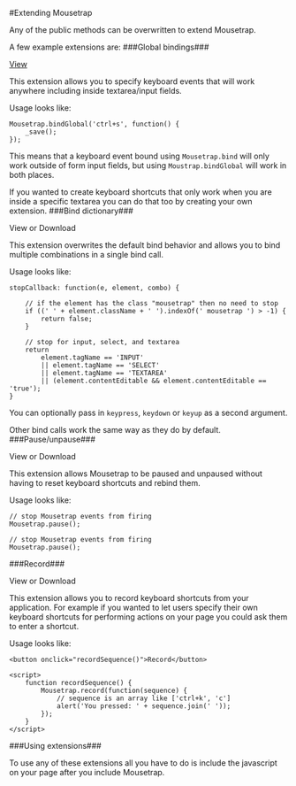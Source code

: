 #Extending Mousetrap


Any of the public methods can be overwritten to extend Mousetrap.

A few example extensions are:
###Global bindings###

[View](https://github.com/kcoltharp/mousetrap/tree/documentation-edits/plugins/global-bind)

This extension allows you to specify keyboard events that will work anywhere including inside textarea/input fields.

Usage looks like:
```
Mousetrap.bindGlobal('ctrl+s', function() {
    _save();
});
```

This means that a keyboard event bound using `Mousetrap.bind` will only work outside of form input fields, but using `Moustrap.bindGlobal` will work in both places.

If you wanted to create keyboard shortcuts that only work when you are inside a specific textarea you can do that too by creating your own extension.
###Bind dictionary###

View or Download

This extension overwrites the default bind behavior and allows you to bind multiple combinations in a single bind call.

Usage looks like:

```
stopCallback: function(e, element, combo) {

    // if the element has the class "mousetrap" then no need to stop
    if ((' ' + element.className + ' ').indexOf(' mousetrap ') > -1) {
        return false;
    }

    // stop for input, select, and textarea
    return 
        element.tagName == 'INPUT' 
        || element.tagName == 'SELECT' 
        || element.tagName == 'TEXTAREA' 
        || (element.contentEditable && element.contentEditable == 'true');
}
```
You can optionally pass in `keypress`, `keydown` or `keyup` as a second argument.

Other bind calls work the same way as they do by default.
###Pause/unpause###

View or Download

This extension allows Mousetrap to be paused and unpaused without having to reset keyboard shortcuts and rebind them.

Usage looks like:

```
// stop Mousetrap events from firing
Mousetrap.pause();

// stop Mousetrap events from firing
Mousetrap.pause();
```

###Record###

View or Download

This extension allows you to record keyboard shortcuts from your application. For example if you wanted to let users specify their own keyboard shortcuts for performing actions on your page you could ask them to enter a shortcut.

Usage looks like:

```
<button onclick="recordSequence()">Record</button>

<script>
    function recordSequence() {
        Mousetrap.record(function(sequence) {
            // sequence is an array like ['ctrl+k', 'c']
            alert('You pressed: ' + sequence.join(' '));
        });
    }
</script>
```

###Using extensions###

To use any of these extensions all you have to do is include the javascript on your page after you include Mousetrap.
